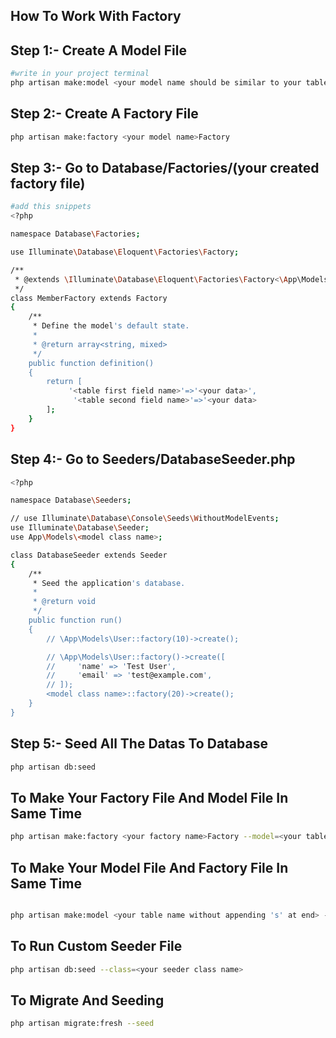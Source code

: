 ## How To Work With Factory
## Step 1:- Create A Model File 

```bash
#write in your project terminal
php artisan make:model <your model name should be similar to your table name please don't add (s) at last>

```
## Step 2:- Create A Factory File

```bash
php artisan make:factory <your model name>Factory

```
## Step 3:- Go to Database/Factories/(your created factory file)

```bash
#add this snippets
<?php

namespace Database\Factories;

use Illuminate\Database\Eloquent\Factories\Factory;

/**
 * @extends \Illuminate\Database\Eloquent\Factories\Factory<\App\Models\Member>
 */
class MemberFactory extends Factory
{
    /**
     * Define the model's default state.
     *
     * @return array<string, mixed>
     */
    public function definition()
    {
        return [
             '<table first field name>'=>'<your data>',
              '<table second field name>'=>'<your data>
        ];
    }
}


```
## Step 4:- Go to Seeders/DatabaseSeeder.php

```bash
<?php

namespace Database\Seeders;

// use Illuminate\Database\Console\Seeds\WithoutModelEvents;
use Illuminate\Database\Seeder;
use App\Models\<model class name>;

class DatabaseSeeder extends Seeder
{
    /**
     * Seed the application's database.
     *
     * @return void
     */
    public function run()
    {
        // \App\Models\User::factory(10)->create();

        // \App\Models\User::factory()->create([
        //     'name' => 'Test User',
        //     'email' => 'test@example.com',
        // ]);
        <model class name>::factory(20)->create();
    }
}


```
## Step 5:- Seed All The Datas To Database

```bash
php artisan db:seed
```
## To Make Your Factory File And Model File In Same Time

```bash
php artisan make:factory <your factory name>Factory --model=<your table name without appending 's' at end>
```
## To Make Your Model File And Factory File In Same Time

```bash

php artisan make:model <your table name without appending 's' at end> -f

```
## To Run Custom Seeder File

```bash
php artisan db:seed --class=<your seeder class name>
```

## To Migrate And Seeding

```bash
php artisan migrate:fresh --seed
```
